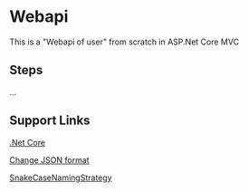 # Webapi

This is a "Webapi of user" from scratch in ASP.Net Core MVC

## Steps

...

## Support Links

[.Net Core](http://www.tutorialsteacher.com/core)

[Change JSON format](https://weblog.west-wind.com/posts/2016/Jun/27/Upgrading-to-ASPNET-Core-RTM-from-RC2#ToCamelCaseorNot)

[SnakeCaseNamingStrategy](https://www.newtonsoft.com/json/help/html/T_Newtonsoft_Json_Serialization_SnakeCaseNamingStrategy.htm)